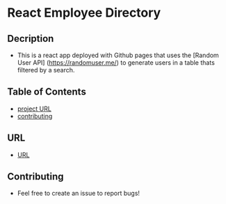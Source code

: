 # React Employee Directory 

## Decription 
* This is a react app deployed with Github pages that uses the [Random User API] (https://randomuser.me/) to generate users in a table thats filtered by a search.

## Table of Contents 
* [project URL](#URL)
* [contributing](#contributing)

## URL
* [URL](https://kamalwc.github.io/ReactDirectUser/)

## Contributing
* Feel free to create an issue to report bugs!

    

